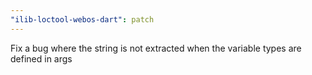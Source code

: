 ```yaml
---
"ilib-loctool-webos-dart": patch
---
```


Fix a bug where the string is not extracted when the variable types are defined in args
